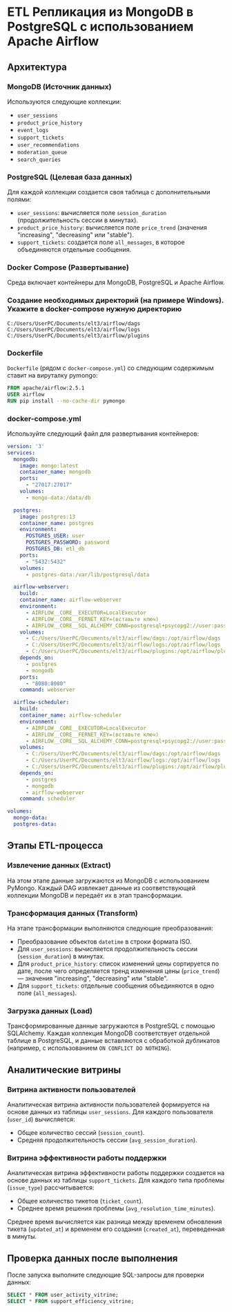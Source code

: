 # ETL Репликация из MongoDB в PostgreSQL с использованием Apache Airflow

## Архитектура
### MongoDB (Источник данных)
Используются следующие коллекции:
- `user_sessions`
- `product_price_history`
- `event_logs`
- `support_tickets`
- `user_recommendations`
- `moderation_queue`
- `search_queries`

### PostgreSQL (Целевая база данных)
Для каждой коллекции создается своя таблица с дополнительными полями:
- `user_sessions`: вычисляется поле `session_duration` (продолжительность сессии в минутах).
- `product_price_history`: вычисляется поле `price_trend` (значения "increasing", "decreasing" или "stable").
- `support_tickets`: создается поле `all_messages`, в которое объединяются отдельные сообщения.

### Docker Compose (Развертывание)
Среда включает контейнеры для MongoDB, PostgreSQL и Apache Airflow.

### Создание необходимых директорий (на примере Windows). Укажите в docker-compose нужную директорию
```
C:/Users/UserPC/Documents/elt3/airflow/dags
C:/Users/UserPC/Documents/elt3/airflow/logs
C:/Users/UserPC/Documents/elt3/airflow/plugins
```

### Dockerfile
`Dockerfile` (рядом с `docker-compose.yml`) со следующим содержимым ставит на вируталку pymongo:
```dockerfile
FROM apache/airflow:2.5.1
USER airflow
RUN pip install --no-cache-dir pymongo
```

### docker-compose.yml
Используйте следующий файл для развертывания контейнеров:
```yaml
version: '3'
services:
  mongodb:
    image: mongo:latest
    container_name: mongodb
    ports:
      - "27017:27017"
    volumes:
      - mongo-data:/data/db

  postgres:
    image: postgres:13
    container_name: postgres
    environment:
      POSTGRES_USER: user
      POSTGRES_PASSWORD: password
      POSTGRES_DB: etl_db
    ports:
      - "5432:5432"
    volumes:
      - postgres-data:/var/lib/postgresql/data

  airflow-webserver:
    build: .
    container_name: airflow-webserver
    environment:
      - AIRFLOW__CORE__EXECUTOR=LocalExecutor
      - AIRFLOW__CORE__FERNET_KEY=(вставьте ключ)
      - AIRFLOW__CORE__SQL_ALCHEMY_CONN=postgresql+psycopg2://user:password@postgres:5432/etl_db
    volumes:
      - C:/Users/UserPC/Documents/elt3/airflow/dags:/opt/airflow/dags
      - C:/Users/UserPC/Documents/elt3/airflow/logs:/opt/airflow/logs
      - C:/Users/UserPC/Documents/elt3/airflow/plugins:/opt/airflow/plugins
    depends_on:
      - postgres
      - mongodb
    ports:
      - "8080:8080"
    command: webserver

  airflow-scheduler:
    build: .
    container_name: airflow-scheduler
    environment:
      - AIRFLOW__CORE__EXECUTOR=LocalExecutor
      - AIRFLOW__CORE__FERNET_KEY=(вставьте ключ)
      - AIRFLOW__CORE__SQL_ALCHEMY_CONN=postgresql+psycopg2://user:password@postgres:5432/etl_db
    volumes:
      - C:/Users/UserPC/Documents/elt3/airflow/dags:/opt/airflow/dags
      - C:/Users/UserPC/Documents/elt3/airflow/logs:/opt/airflow/logs
      - C:/Users/UserPC/Documents/elt3/airflow/plugins:/opt/airflow/plugins
    depends_on:
      - postgres
      - mongodb
      - airflow-webserver
    command: scheduler

volumes:
  mongo-data:
  postgres-data:
```

## Этапы ETL-процесса
### Извлечение данных (Extract)
На этом этапе данные загружаются из MongoDB с использованием PyMongo. Каждый DAG извлекает данные из соответствующей коллекции MongoDB и передаёт их в этап трансформации.

### Трансформация данных (Transform)
На этапе трансформации выполняются следующие преобразования:
- Преобразование объектов `datetime` в строки формата ISO.
- Для `user_sessions`: вычисляется продолжительность сессии (`session_duration`) в минутах.
- Для `product_price_history`: список изменений цены сортируется по дате, после чего определяется тренд изменения цены (`price_trend`) — значения "increasing", "decreasing" или "stable".
- Для `support_tickets`: отдельные сообщения объединяются в одно поле (`all_messages`).

### Загрузка данных (Load)
Трансформированные данные загружаются в PostgreSQL с помощью SQLAlchemy. Каждая коллекция MongoDB соответствует отдельной таблице в PostgreSQL, и данные вставляются с обработкой дубликатов (например, с использованием `ON CONFLICT DO NOTHING`).

## Аналитические витрины
### Витрина активности пользователей
Аналитическая витрина активности пользователей формируется на основе данных из таблицы `user_sessions`. Для каждого пользователя (`user_id`) вычисляется:
- Общее количество сессий (`session_count`).
- Средняя продолжительность сессии (`avg_session_duration`).

### Витрина эффективности работы поддержки
Аналитическая витрина эффективности работы поддержки создается на основе данных из таблицы `support_tickets`. Для каждого типа проблемы (`issue_type`) рассчитывается:
- Общее количество тикетов (`ticket_count`).
- Среднее время решения проблемы (`avg_resolution_time_minutes`).

Среднее время вычисляется как разница между временем обновления тикета (`updated_at`) и временем его создания (`created_at`), переведенная в минуты.

## Проверка данных после выполнения
После запуска выполните следующие SQL-запросы для проверки данных:
```sql
SELECT * FROM user_activity_vitrine;
SELECT * FROM support_efficiency_vitrine;
```
